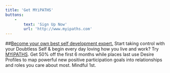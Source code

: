 ```yaml
---
title: 'Get MYiPATHS'
buttons:
    -
        text: 'Sign Up Now'
        url: 'http://www.myipaths.com'
---
```


##[Become your own best self development expert.](http://www.mypaths.com)
Start taking control with your Doubtless Self & begin every day loving how you live and work? Try [MYiPATHS](http://www.myipaths.com).
Get <span>50% off the first 6 months while places last</span> use Desire Profiles to map powerful new positive participation goals into relationships and roles you care about most. <span>Mindful 1st</span>. 